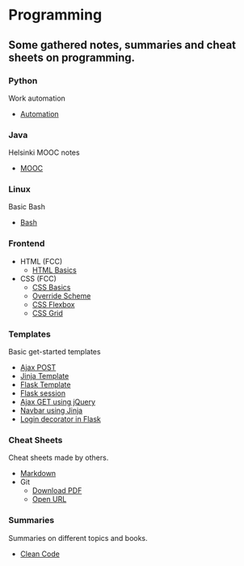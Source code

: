 # Programming

Some gathered notes, summaries and cheat sheets on programming.
---

### Python
Work automation
  * [Automation](https://github.com/banjoanton/notebook/blob/master/notes/python/python_automation.md)

### Java
Helsinki MOOC notes
  * [MOOC](https://github.com/banjoanton/notebook/blob/master/notes/java/mooc.md)

### Linux
Basic Bash
  * [Bash](https://github.com/banjoanton/notebook/blob/master/notes/linux/linux.md)

### Frontend
- HTML (FCC)
  * [HTML Basics](https://github.com/banjoanton/notebook/blob/master/notes/frontend/html_basics.md)
- CSS (FCC)
  * [CSS Basics](https://github.com/banjoanton/notebook/blob/master/notes/frontend/css_basics.md)
  * [Override Scheme](https://github.com/banjoanton/notebook/blob/master/notes/frontend/override_scheme.md)
  * [CSS Flexbox](https://github.com/banjoanton/notebook/blob/master/notes/frontend/css_flexbox.md)
  * [CSS Grid](https://github.com/banjoanton/notebook/blob/master/notes/frontend/css_grid.md)

### Templates
Basic get-started templates
  * [Ajax POST](https://github.com/banjoanton/notebook/blob/master/notes/templates/ajax.md)
  * [Jinja Template](https://github.com/banjoanton/notebook/blob/master/notes/templates/jinja.md)
  * [Flask Template](https://github.com/banjoanton/notebook/blob/master/notes/templates/flask.md)
  * [Flask session](https://github.com/banjoanton/notebook/blob/master/notes/templates/flask_session.md)
  * [Ajax GET using jQuery](https://github.com/banjoanton/notebook/blob/master/notes/templates/ajax_jquery.md)
  * [Navbar using Jinja](https://github.com/banjoanton/notebook/blob/master/notes/templates/navbar.md)
  * [Login decorator in Flask](https://github.com/banjoanton/notebook/blob/master/notes/templates/login_decorator.md)
### Cheat Sheets
Cheat sheets made by others.
- [Markdown](https://github.com/adam-p/markdown-here/wiki/Markdown-Cheatsheet)
- Git
  * [Download PDF](https://www.atlassian.com/dam/jcr:8132028b-024f-4b6b-953e-e68fcce0c5fa/atlassian-git-cheatsheet.pdf)
  * [Open URL](https://imgur.com/a/jJbAnko)
 
 ### Summaries
 Summaries on different topics and books.
 * [Clean Code](https://github.com/jbarroso/clean-code)
 
